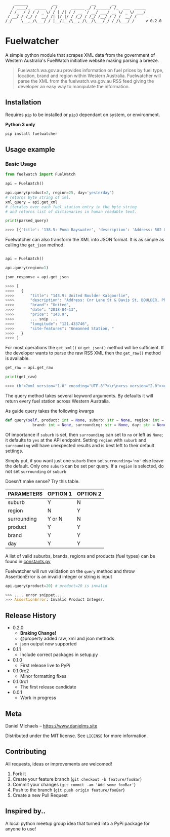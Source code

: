 ```
    ______           __               __       __             
   / ____/_  _____  / /      ______ _/ /______/ /_  ___  _____
  / /_  / / / / _ \/ / | /| / / __ `/ __/ ___/ __ \/ _ \/ ___/
 / __/ / /_/ /  __/ /| |/ |/ / /_/ / /_/ /__/ / / /  __/ /    
/_/    \__,_/\___/_/ |__/|__/\__,_/\__/\___/_/ /_/\___/_/     v 0.2.0
```

# Fuelwatcher

A simple python module that scrapes XML data from the government of Western Australia's FuelWatch initiative website making parsing a breeze.

>Fuelwatch.wa.gov.au provides information on fuel prices by fuel type, location, brand and region within Western Australia. 
> Fuelwatcher will parse the XML from the fuelwatch.wa.gov.au RSS feed giving the developer an easy way to manipulate the information.

## Installation

Requires `pip` to be installed or `pip3` dependant on system, or environment. 

**Python 3 only**

```sh
pip install fuelwatcher
```

## Usage example

### Basic Usage

```python
from fuelwatch import FuelWatch

api = FuelWatch()

api.query(product=2, region=25, day='yesterday')
# returns byte string of xml.
xml_query = api.get_xml
# iterates over each fuel station entry in the byte string
# and returns list of dictionaries in human readable text.

print(parsed_query)

>>>> [{'title': '138.5: Puma Bayswater', 'description': 'Address: 502 Guildford Rd, BAYSWATER, Phone: (08) 9379 1322, Open 24 hours', 'brand': 'Puma', 'date': '2018-04-05', 'price': '138.5', 'trading-name': 'Puma Bayswater', 'location': 'BAYSWATER', 'address': '502 Guildford Rd', 'phone': '(08) 9379 1322', 'latitude': '-31.919556', 'longitude': '115.929069', 'site-features': ', Open 24 hours'} ..snip.. ]
```

Fuelwatcher can also transform the XML into JSON format. It is as simple as calling the `get_json` method.

```python

api = FuelWatch()

api.query(region=1)

json_response = api.get_json

>>>> [
>>>>   {
>>>>       "title": "143.9: United Boulder Kalgoorlie",
>>>>       "description": "Address: Cnr Lane St & Davis St, BOULDER, Phone: (08) 9093 1543",
>>>>       "brand": "United",
>>>>       "date": "2018-04-13",
>>>>       "price": "143.9",
>>>>       ... snip ...
>>>>       "longitude": "121.433746",
>>>>       "site-features": "Unmanned Station, "
>>>>   }
>>>> ]
```

For most operations the `get_xml()` or `get_json()` method will be sufficient. If the developer wants to parse the raw RSS XML then the `get_raw()` method is available.

```python
get_raw = api.get_raw

print(get_raw)

>>>> (b'<?xml version="1.0" encoding="UTF-8"?>\r\n<rss version="2.0"><channel><title>FuelWatch Prices For North of River</title><ttl>720</ttl><link>http://www.fuelwatch.wa.gov.au</link><description>05/04/2018 - North of River</description><language>en-us</language><copyright>Copyright 2005 FuelWatch... snip...</item></channel></rss>\r\n')
```

The query method takes several keyword arguments. By defaults it will return every fuel station across Western Australia.

As guide query takes the following kwargs

```python
def query(self, product: int = None, suburb: str = None, region: int = None, 
            brand: int = None, surrounding: str = None, day: str = None):
```

Of importance if `suburb` is set, then `surrounding` can set to `no` or left as `None`; it defaults to `yes` at the API endpoint. Setting `region` with `suburb` and `surrounding` will have unexpected results and is best left to their default settings.

Simply put, if you want just one `suburb` then set `surrounding='no'` else leave the default. Only one `suburb` can be set per query. If a `region` is selected, do not set `surrounding` or `suburb`

Doesn't make sense? Try this table.

PARAMETERS | OPTION 1 | OPTION 2
-----------|----------|---------
suburb | Y | N
region | N | Y
surrounding | Y or N | N
product | Y | Y
brand | Y | Y
day | Y | Y

A list of valid suburbs, brands, regions and products (fuel types) can be found in [constants.py](https://github.com/danielmichaels/fuelwatcher/blob/master/fuelwatcher/constants.py) 

Fuelwatcher will run validation on the `query` method and throw AssertionError is an invalid integer or string is input

```python
api.query(product=20) # product=20 is invalid

>>> .... error snippet....
>>> AssertionError: Invalid Product Integer.
```

## Release History

* 0.2.0
    * __Braking Change!__
    * @property added raw, xml and json methods
    * json output now supported
* 0.1.1
    * Include correct packages in setup.py
* 0.1.0
    * First release live to PyPi
* 0.1.0rc2
    * Minor formatting fixes
* 0.1.0rc1
    * The first release candidate
* 0.0.1
    * Work in progress

## Meta

Daniel Michaels – https://www.danielms.site

Distributed under the MIT license. See ``LICENSE`` for more information.

## Contributing

All requests, ideas or improvements are welcomed!

1. Fork it
2. Create your feature branch (`git checkout -b feature/fooBar`)
3. Commit your changes (`git commit -am 'Add some fooBar'`)
4. Push to the branch (`git push origin feature/fooBar`)
5. Create a new Pull Request

## Inspired by..

A local python meetup group idea that turned into a PyPi package for anyone to use!

<!-- Markdown link & img dfn's -->